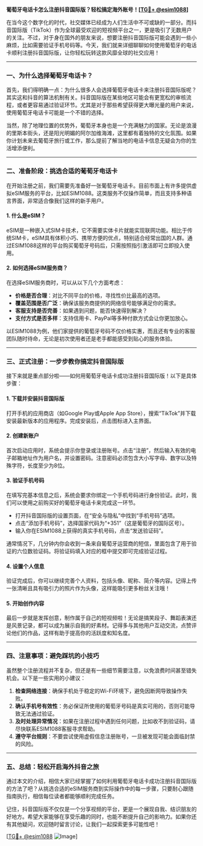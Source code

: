 **葡萄牙电话卡怎么注册抖音国际版？轻松搞定海外账号！[[TG💪+ @esim1088](https://t.me/s/esim1088)]**

在当今这个数字化的时代，社交媒体已经成为人们生活中不可或缺的一部分。而抖音国际版（TikTok）作为全球最受欢迎的短视频平台之一，更是吸引了无数用户的关注。不过，对于身在国外的朋友来说，想要注册抖音国际版可能会遇到一些小麻烦，比如需要验证手机号码等。今天，我们就来详细聊聊如何使用葡萄牙的电话卡顺利注册抖音国际版，让你轻松玩转这款风靡全球的社交应用！

---

### **一、为什么选择葡萄牙电话卡？**

首先，我们得明确一点：为什么很多人会选择葡萄牙电话卡来注册抖音国际版呢？其实这和抖音的算法机制有关。抖音国际版在某些地区可能会有更宽松的审核流程，或者更容易通过验证环节。尤其是对于那些希望获得更大曝光量的用户来说，使用葡萄牙电话卡可能是一个不错的选择。

当然，除了地理位置的优势外，葡萄牙本身也是一个充满魅力的国家。无论是浪漫的里斯本街头，还是阳光明媚的阿尔加维海滩，这里都有着独特的文化氛围。如果你计划未来去葡萄牙旅行或工作，那么提前了解当地的电话卡信息无疑会为你的生活增添便利。

---

### **二、准备阶段：挑选合适的葡萄牙电话卡**

在开始注册之前，我们需要先准备好一张葡萄牙电话卡。目前市面上有许多提供虚拟eSIM服务的平台，比如ESIM1088。这类服务不仅操作简单，而且支持多种语言界面，非常适合像我们这样的新手用户。

#### **1. 什么是eSIM？**
eSIM是一种嵌入式SIM卡技术，它不需要实体卡片就能实现联网功能。相比于传统SIM卡，eSIM具有体积小巧、携带方便的优点，特别适合经常出国的人群。通过ESIM1088这样的平台购买葡萄牙号码后，只需按照指引激活即可立即投入使用。

#### **2. 如何选择eSIM服务商？**
在选择eSIM服务商时，可以从以下几个方面考虑：
- **价格是否合理**：对比不同平台的价格，寻找性价比最高的选项。
- **覆盖范围是否广泛**：确保该服务商提供的网络信号能够满足你的需求。
- **客服支持是否完善**：如果遇到问题，能否快速得到解决？
- **支付方式是否多样**：支持信用卡、PayPal等多种付款方式会让你更加放心。

以ESIM1088为例，他们家提供的葡萄牙号码不仅价格实惠，而且还有专业的客服团队随时待命，无论是初次使用者还是老手都能感受到贴心的服务体验。

---

### **三、正式注册：一步步教你搞定抖音国际版**

接下来就是重点部分啦——如何用葡萄牙电话卡成功注册抖音国际版！以下是具体步骤：

#### **1. 下载并安装抖音国际版**
打开手机的应用商店（如Google Play或Apple App Store），搜索“TikTok”并下载安装最新版本的应用程序。完成安装后，点击图标进入主界面。

#### **2. 创建新账户**
首次启动应用时，系统会提示你登录或注册账号。点击“注册”，然后输入有效的电子邮箱地址作为用户名，并设置密码。注意密码必须包含大小写字母、数字以及特殊字符，长度至少为8位。

#### **3. 验证手机号码**
在填写完基本信息之后，系统会要求你绑定一个手机号码进行身份验证。此时，我们可以使用之前购买好的葡萄牙电话卡来完成这一环节。

- 打开抖音国际版的设置页面，在“安全与隐私”中找到“手机号码”选项。
- 点击“添加手机号码”，选择国家代码为“+351”（这是葡萄牙的国际区号）。
- 输入你在ESIM1088上获得的真实手机号码，点击“发送验证码”。

通常情况下，几分钟内你会收到一条来自葡萄牙运营商的短信，里面包含了用于验证的六位数验证码。将验证码填入对应的框中提交即可完成验证过程。

#### **4. 设置个人信息**
验证完成后，你可以继续完善个人资料，包括头像、昵称、简介等内容。记得上传一张清晰且具有吸引力的照片作为头像，这样能吸引更多粉丝关注哦！

#### **5. 开始创作内容**
最后一步就是发挥创意，制作属于自己的短视频啦！无论是搞笑段子、舞蹈表演还是风景记录，都可以成为展示自我的好素材。记得多与其他用户互动交流，点赞评论他们的作品，这样有助于提高你的活跃度和知名度。

---

### **四、注意事项：避免踩坑的小技巧**

虽然整个注册流程并不复杂，但还是有一些细节需要注意，以免浪费时间甚至错失机会。以下是一些实用的小建议：

1. **检查网络连接**：确保手机处于稳定的Wi-Fi环境下，避免因断网导致操作失败。
2. **确认手机号有效性**：务必保证所使用的葡萄牙号码是真实可用的，否则可能导致无法通过验证。
3. **及时处理异常情况**：如果在注册过程中遇到任何问题，比如收不到验证码，请尽快联系ESIM1088客服寻求帮助。
4. **遵守平台规则**：不要尝试使用虚假信息注册账号，一旦被发现可能会面临封禁的风险。

---

### **五、总结：轻松开启海外抖音之旅**

通过本文的介绍，相信大家已经掌握了如何利用葡萄牙电话卡成功注册抖音国际版的方法了吧？从挑选合适的eSIM服务商到实际操作中的每一步骤，只要耐心跟随指南执行，相信每位读者都能够顺利完成任务。

记住，抖音国际版不仅仅是一个分享视频的平台，更是一个展现自我、结识朋友的好地方。希望大家能够在享受乐趣的同时，也能不断提升自己的影响力。如果你还有其他疑问，欢迎随时留言讨论，让我们一起探索更多可能性吧！

[[TG💪+ @esim1088](https://t.me/s/esim1088) ![Image](https://i.postimg.cc/4NQfJmqS/Snipaste-2025-05-13-00-14-12.png)]
